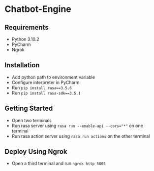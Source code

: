 # Chatbot-Engine

## Requirements
- Python 3.10.2
- PyCharm
- Ngrok

## Installation
- Add python path to environment variable
- Configure interpreter in PyCharm
- Run `pip install rasa==3.5.6`
- Run `pip install rasa-sdk==3.5.1`

## Getting Started
- Open two terminals
- Run rasa server using `rasa run --enable-api --cors="*"` on one terminal
- Run rasa action server using `rasa run actions` on the other terminal

## Deploy Using Ngrok
- Open a third terminal and run `ngrok http 5005`

